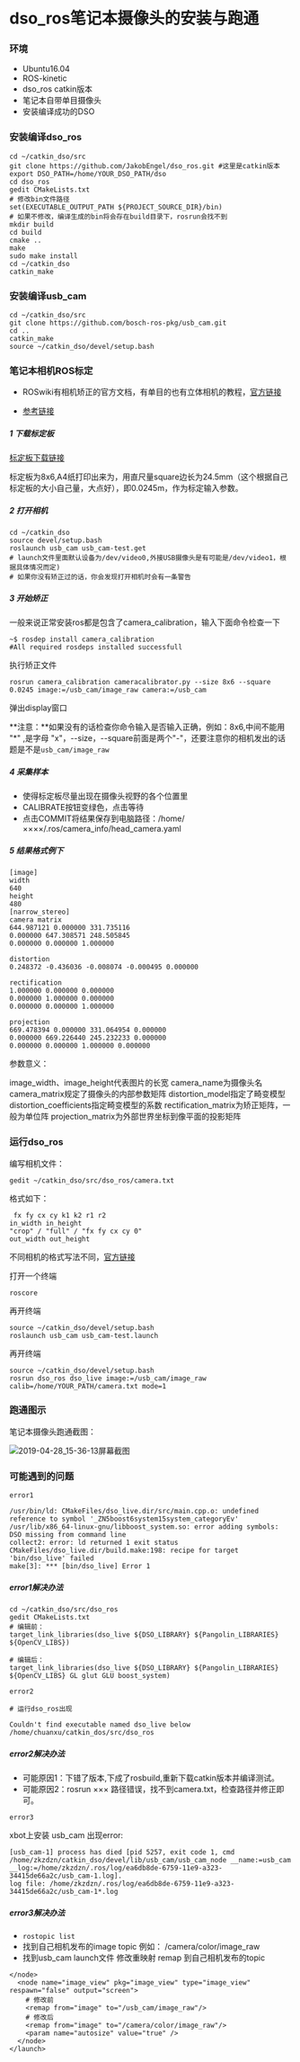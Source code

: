 # dso_ros笔记本摄像头的安装与跑通

### 环境

- Ubuntu16.04
- ROS-kinetic
- dso_ros catkin版本
- 笔记本自带单目摄像头
- 安装编译成功的DSO

### 安装编译dso_ros

```
cd ~/catkin_dso/src
git clone https://github.com/JakobEngel/dso_ros.git #这里是catkin版本
export DSO_PATH=/home/YOUR_DSO_PATH/dso
cd dso_ros
gedit CMakeLists.txt
# 修改bin文件路径 
set(EXECUTABLE_OUTPUT_PATH ${PROJECT_SOURCE_DIR}/bin) 
# 如果不修改，编译生成的bin将会存在build目录下，rosrun会找不到
mkdir build
cd build
cmake ..
make
sudo make install
cd ~/catkin_dso
catkin_make

```
### 安装编译usb_cam

```
cd ~/catkin_dso/src
git clone https://github.com/bosch-ros-pkg/usb_cam.git 
cd ..
catkin_make
source ~/catkin_dso/devel/setup.bash
```
### 笔记本相机ROS标定

- ROSwiki有相机矫正的官方文档，有单目的也有立体相机的教程，[官方链接](http://wiki.ros.org/camera_calibration)

- [参考链接](https://blog.csdn.net/qq_30460905/article/details/80390576)

##### 1 下载标定板

 [标定板下载链接](http://wiki.ros.org/camera_calibration/Tutorials/MonocularCalibration?action=AttachFile&do=view&target=check-108.pdf)
 
 标定板为8x6,A4纸打印出来为，用直尺量square边长为24.5mm（这个根据自己标定板的大小自己量，大点好），即0.0245m，作为标定输入参数。
 
##### 2 打开相机

```
cd ~/catkin_dso
source devel/setup.bash
roslaunch usb_cam usb_cam-test.get
# launch文件里面默认设备为/dev/video0,外接USB摄像头是有可能是/dev/video1，根据具体情况而定)
# 如果你没有矫正过的话，你会发现打开相机时会有一条警告
```

##### 3 开始矫正

一般来说正常安装ros都是包含了camera_calibration，输入下面命令检查一下

```
~$ rosdep install camera_calibration
#All required rosdeps installed successfull

```

执行矫正文件

 `rosrun camera_calibration cameracalibrator.py --size 8x6 --square 0.0245 image:=/usb_cam/image_raw camera:=/usb_cam`
 
弹出display窗口
 
**注意：**如果没有的话检查你命令输入是否输入正确，例如：8x6,中间不能用 "*" ,是字母 "x"，--size，--square前面是两个"-"，还要注意你的相机发出的话题是不是`usb_cam/image_raw`

##### 4 采集样本

- 使得标定板尽量出现在摄像头视野的各个位置里
- CALIBRATE按钮变绿色，点击等待
- 点击COMMIT将结果保存到电脑路径：/home/××××/.ros/camera_info/head_camera.yaml

##### 5 结果格式例下

```
[image]
width
640
height
480
[narrow_stereo]
camera matrix
644.987121 0.000000 331.735116
0.000000 647.308571 248.505845
0.000000 0.000000 1.000000

distortion
0.248372 -0.436036 -0.008074 -0.000495 0.000000

rectification
1.000000 0.000000 0.000000
0.000000 1.000000 0.000000
0.000000 0.000000 1.000000

projection
669.478394 0.000000 331.064954 0.000000
0.000000 669.226440 245.232233 0.000000
0.000000 0.000000 1.000000 0.000000

```

参数意义：

image_width、image_height代表图片的长宽 camera_name为摄像头名 
camera_matrix规定了摄像头的内部参数矩阵 
distortion_model指定了畸变模型 
distortion_coefficients指定畸变模型的系数 
rectification_matrix为矫正矩阵，一般为单位阵 
projection_matrix为外部世界坐标到像平面的投影矩阵

### 运行dso_ros

编写相机文件：

`gedit ~/catkin_dso/src/dso_ros/camera.txt`

格式如下：

```
 fx fy cx cy k1 k2 r1 r2
in_width in_height
"crop" / "full" / "fx fy cx cy 0"
out_width out_height

```
不同相机的格式写法不同，[官方链接](https://github.com/JakobEngel/dso)

打开一个终端

`roscore`

再开终端

```
source ~/catkin_dso/devel/setup.bash
roslaunch usb_cam usb_cam-test.launch
```

再开终端

```
source ~/catkin_dso/devel/setup.bash
rosrun dso_ros dso_live image:=/usb_cam/image_raw calib=/home/YOUR_PATH/camera.txt mode=1
```

### 跑通图示

笔记本摄像头跑通截图：

![2019-04-28_15-36-13屏幕截图](./image/Notebook_computer_dso.png)

### 可能遇到的问题

`error1`

```
/usr/bin/ld: CMakeFiles/dso_live.dir/src/main.cpp.o: undefined reference to symbol '_ZN5boost6system15system_categoryEv'
/usr/lib/x86_64-linux-gnu/libboost_system.so: error adding symbols: DSO missing from command line
collect2: error: ld returned 1 exit status
CMakeFiles/dso_live.dir/build.make:198: recipe for target 'bin/dso_live' failed
make[3]: *** [bin/dso_live] Error 1
```

##### error1解决办法

```
cd ~/catkin_dso/src/dso_ros
gedit CMakeLists.txt
# 编辑前：
target_link_libraries(dso_live ${DSO_LIBRARY} ${Pangolin_LIBRARIES} ${OpenCV_LIBS})
 
# 编辑后：
target_link_libraries(dso_live ${DSO_LIBRARY} ${Pangolin_LIBRARIES} ${OpenCV_LIBS} GL glut GLU boost_system)
```
`error2`

```
# 运行dso_ros出现

Couldn't find executable named dso_live below /home/chuanxu/catkin_dos/src/dso_ros
```
 
##### error2解决办法

- 可能原因1：下错了版本,下成了rosbuild,重新下载catkin版本并编译测试。
- 可能原因2：rosrun ××× 路径错误，找不到camera.txt，检查路径并修正即可。


`error3`

xbot上安装 usb_cam 出现error:

```
[usb_cam-1] process has died [pid 5257, exit code 1, cmd /home/zkzdzn/catkin_dso/devel/lib/usb_cam/usb_cam_node __name:=usb_cam __log:=/home/zkzdzn/.ros/log/ea6db8de-6759-11e9-a323-34415de66a2c/usb_cam-1.log].
log file: /home/zkzdzn/.ros/log/ea6db8de-6759-11e9-a323-34415de66a2c/usb_cam-1*.log
```

##### error3解决办法

- `rostopic list`
- 找到自己相机发布的image topic 例如： /camera/color/image_raw
- 找到usb_cam launch文件 修改重映射 remap 到自己相机发布的topic

```
</node>
  <node name="image_view" pkg="image_view" type="image_view" respawn="false" output="screen">
    # 修改前
    <remap from="image" to="/usb_cam/image_raw"/>
    # 修改后
    <remap from="image" to="/camera/color/image_raw"/>
    <param name="autosize" value="true" />
  </node>
</launch>
```



 
